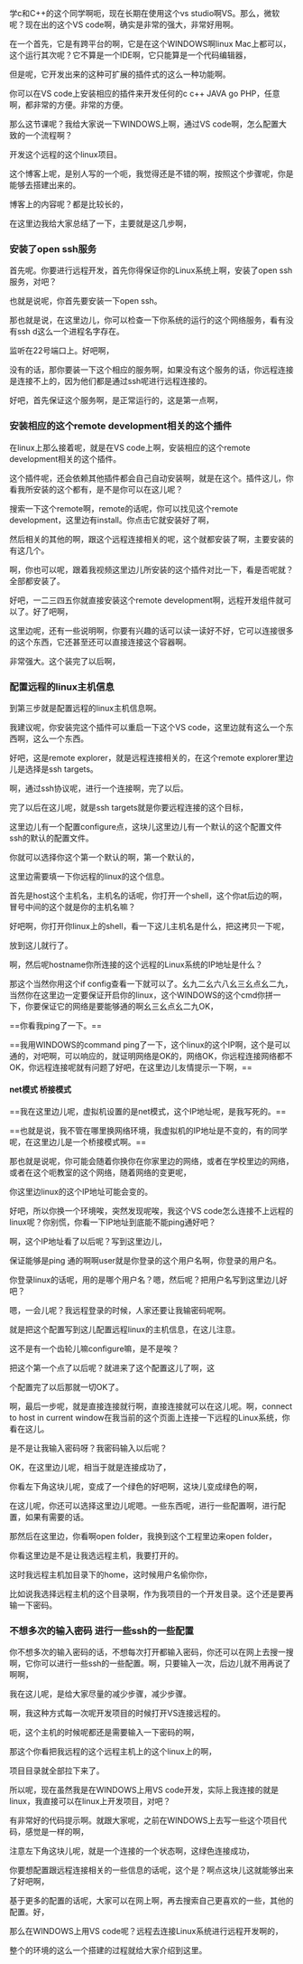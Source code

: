 学c和C++的这个同学啊呃，现在长期在使用这个vs studio啊VS。那么，微软呢？现在出的这个VS code啊，确实是非常的强大，非常好用啊。

在一个首先，它是有跨平台的啊，它是在这个WINDOWS啊linux Mac上都可以，这个运行其次呢？它不算是一个IDE啊，它只能算是一个代码编辑器，

但是呢，它开发出来的这种可扩展的插件式的这么一种功能啊。

你可以在VS code上安装相应的插件来开发任何的c c++ JAVA go PHP，任意啊，都非常的方便。非常的方便。

那么这节课呢？我给大家说一下WINDOWS上啊，通过VS code啊，怎么配置大致的一个流程啊？

开发这个远程的这个linux项目。

这个博客上呢，是别人写的一个呃，我觉得还是不错的啊，按照这个步骤呢，你是能够去搭建出来的。

博客上的内容呢？都是比较长的，

在这里边我给大家总结了一下，主要就是这几步啊，

### 安装了open ssh服务

首先呢。你要进行远程开发，首先你得保证你的Linux系统上啊，安装了open ssh服务，对吧？

也就是说呢，你首先要安装一下open ssh。

那也就是说，在这里边儿，你可以检查一下你系统的运行的这个网络服务，看有没有ssh d这么一个进程名字存在。

监听在22号端口上。好吧啊，

没有的话，那你要装一下这个相应的服务啊，如果没有这个服务的话，你远程连接是连接不上的，因为他们都是通过ssh呢进行远程连接的。

好吧，首先保证这个服务啊，是正常运行的，这是第一点啊，



### 安装相应的这个remote development相关的这个插件

在linux上那么接着呢，就是在VS code上啊，安装相应的这个remote development相关的这个插件。

这个插件呢，还会依赖其他插件都会自己自动安装啊，就是在这个。插件这儿，你看我所安装的这个都有，是不是你可以在这儿呢？

搜索一下这个remote啊，remote的话呢，你可以找见这个remote development，这里边有install。你点击它就安装好了啊，

然后相关的其他的啊，跟这个远程连接相关的呢，这个就都安装了啊，主要安装的有这几个。

啊，你也可以呢，跟着我视频这里边儿所安装的这个插件对比一下，看是否呢就？全部都安装了。

好吧，一二三四五你就直接安装这个remote development啊，远程开发组件就可以了。好了吧啊，



这里边呢，还有一些说明啊，你要有兴趣的话可以读一读好不好，它可以连接很多的这个东西，它还甚至还可以直接连接这个容器啊。

非常强大。这个装完了以后啊，



### 配置远程的linux主机信息

到第三步就是配置远程的linux主机信息啊。

我建议呢，你安装完这个插件可以重启一下这个VS code，这里边就有这么一个东西啊，这么一个东西。

好吧，这是remote explorer，就是远程连接相关的，在这个remote explorer里边儿是选择是ssh targets。

啊，通过ssh协议呢，进行一个连接啊，完了以后。

完了以后在这儿呢，就是ssh targets就是你要远程连接的这个目标，

这里边儿有一个配置configure点，这块儿这里边儿有一个默认的这个配置文件ssh的默认的配置文件。

你就可以选择你这个第一个默认的啊，第一个默认的，



这里边需要填一下你远程的linux的这个信息。

首先是host这个主机名，主机名的话呢，你打开一个shell，这个你at后边的啊，冒号中间的这个就是你的主机名嘛？

好吧啊，你打开你linux上的shell，看一下这儿主机名是什么，把这拷贝一下呢，

放到这儿就行了。

啊，然后呢hostname你所连接的这个远程的Linux系统的IP地址是什么？

那这个当然你用这个if config查看一下就可以了。幺九二幺六八幺三幺点幺二九，当然你在这里边一定要保证开启你的linux，这个WINDOWS的这个cmd你拼一下，你要保证它的网络是要能够通的啊幺三幺点幺二九OK，

==你看我ping了一下。==

==我用WINDOWS的command    ping了一下，这个linux的这个IP啊，这个是可以通的，对吧啊，可以响应的，就证明网络是OK的，网络OK，你远程连接网络都不OK，你远程连接呢就有问题了好吧，在这里边儿友情提示一下啊，==

#### net模式 桥接模式

==我在这里边儿呢，虚拟机设置的是net模式，这个IP地址呢，是我写死的。==

==也就是说，我不管在哪里换网络环境，我虚拟机的IP地址是不变的，有的同学呢，在这里边儿是一个桥接模式啊。==



那也就是说呢，你可能会随着你换你在你家里边的网络，或者在学校里边的网络，或者在这个呃教室的这个网络，随着网络的变更呢，

你这里边linux的这个IP地址可能会变的。

好吧，所以你换一个环境唉，突然发现呢唉，我这个VS code怎么连接不上远程的linux呢？你别慌，你看一下IP地址到底能不能ping通好吧？

啊，这个IP地址看了以后呢？写到这里边儿，

保证能够是ping 通的啊啊user就是你登录的这个用户名啊，你登录的用户名。

你登录linux的话呢，用的是哪个用户名？嗯，然后呢？把用户名写到这里边儿好吧？

嗯，一会儿呢？我远程登录的时候，人家还要让我输密码呢啊。

就是把这个配置写到这儿配置远程linux的主机信息，在这儿注意。

这不是有一个齿轮儿嘛configure嘛，是不是唉？

把这个第一个点了以后呢？就进来了这个配置这儿了啊，这

个配置完了以后那就一切OK了。



啊，最后一步呢，就是直接连接就行啊，直接连接就可以在这儿呢。啊，connect to host in current window在我当前的这个页面上连接一下远程的Linux系统，你看在这儿。



是不是让我输入密码呀？我密码输入以后呢？

OK，在这里边儿呢，相当于就是连接成功了，

你看左下角这块儿呢，变成了一个绿色的好吧啊，这块儿变成绿色的啊，



在这儿呢，你还可以选择这里边儿呢嗯。一些东西呢，进行一些配置啊，进行配置，如果有需要的话。

那然后在这里边，你看啊open folder，我换到这个工程里边来open folder，

你看这里边是不是让我选远程主机，我要打开的。

这时我远程主机加目录下的home，这时候用户名偷你你，

比如说我选择远程主机的这个目录啊，作为我项目的一个开发目录。这个还是要再输一下密码。

### 不想多次的输入密码 进行一些ssh的一些配置

你不想多次的输入密码的话，不想每次打开都输入密码，你还可以在网上去搜一搜啊，它你可以进行一些ssh的一些配置。啊，只要输入一次，后边儿就不用再说了啊啊，

我在这儿呢，是给大家尽量的减少步骤，减少步骤。

啊，我这种方式每一次呢开发项目的时候打开VS连接远程的。

呃，这个主机的时候呢都还是需要输入一下密码的啊，

那这个你看把我远程的这个远程主机上的这个linux上的啊，

项目目录就全部拉下来了。

所以呢，现在虽然我是在WINDOWS上用VS code开发，实际上我连接的就是linux，我直接可以在linux上开发项目，对吧？

有非常好的代码提示啊。就跟大家呢，之前在WINDOWS上去写一些这个项目代码，感觉是一样的啊，

注意左下角这块儿呢，就是一个连接的一个状态啊，这绿色连接成功，

你要想配置跟远程连接相关的一些信息的话呢，这个是？啊点这块儿这就能够出来了好吧啊，

基于更多的配置的话呢，大家可以在网上啊，再去搜索自己更喜欢的一些，其他的配置。好，

那么在WINDOWS上用VS code呢？远程去连接Linux系统进行远程开发啊的，



整个的环境的这么一个搭建的过程就给大家介绍到这里。